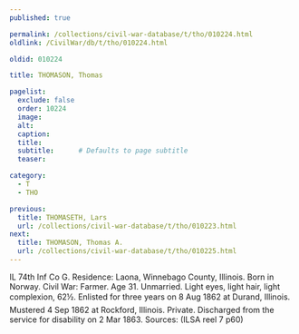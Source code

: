 ```yaml
---
published: true

permalink: /collections/civil-war-database/t/tho/010224.html
oldlink: /CivilWar/db/t/tho/010224.html

oldid: 010224

title: THOMASON, Thomas

pagelist:
  exclude: false
  order: 10224
  image: 
  alt:
  caption:
  title:
  subtitle:      # Defaults to page subtitle
  teaser:

category: 
  - T 
  - THO

previous:
  title: THOMASETH, Lars
  url: /collections/civil-war-database/t/tho/010223.html  
next:
  title: THOMASON, Thomas A.
  url: /collections/civil-war-database/t/tho/010225.html   
---
```

IL 74th Inf Co G. Residence: Laona, Winnebago County, Illinois. Born in Norway. Civil War: Farmer. Age 31. Unmarried. Light eyes, light hair, light complexion, 6&#146;2&frac12;&#148;. Enlisted for three years on 8 Aug 1862 at Durand, Illinois. Mustered 4 Sep 1862 at Rockford, Illinois. Private. Discharged from the service for disability on 2 Mar 1863. Sources: (ILSA reel 7 p60)